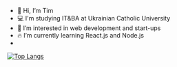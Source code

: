 - 👋 Hi, I’m Tim
- 💻 I'm studying IT&BA at Ukrainian Catholic University
- 👀 I’m interested in web development and start-ups
- 🔥 I’m currently learning React.js and Node.js
- 

[![Top Langs](https://github-readme-stats.vercel.app/api/top-langs/?username=TimKozak&layout=compact)](https://github.com/TimKozak/github-readme-stats)

